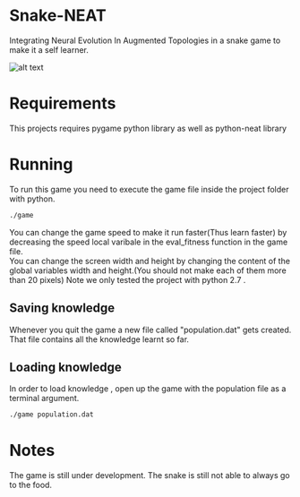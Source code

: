 # Snake-NEAT
Integrating Neural Evolution In Augmented Topologies in a snake game to make it a self learner.

![alt text][logo]

[logo]: https://github.com/nidhalkratos/Snake-NEAT/blob/master/screen_shot_1.jpg "ScreenShot 1"

# Requirements
This projects requires pygame python library as well as python-neat library

# Running
To run this game you need to execute the game file inside the project folder with python.  
```bash
./game
```
You can change the game speed to make it run faster(Thus learn faster) by decreasing the speed local varibale in the eval_fitness function in the game file.  
You can change the screen width and height by changing the content of the global variables width and height.(You should not make each of them more than 20 pixels)
Note we only tested the project with python 2.7 .

## Saving knowledge
Whenever you quit the game a new file called "population.dat" gets created. That file contains all the knowledge learnt so far.
## Loading knowledge
In order to load knowledge , open up the game with the population file as a terminal argument.
```bash
./game population.dat
```

# Notes
The game is still under development. The snake is still not able to always go to the food.

